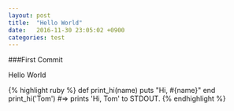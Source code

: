 ```yaml
---
layout: post
title:  "Hello World"
date:   2016-11-30 23:05:02 +0900
categories: test
---
```


###First Commit

Hello World


{% highlight ruby %}
def print_hi(name)
  puts "Hi, #{name}"
end
print_hi('Tom')
#=> prints 'Hi, Tom' to STDOUT.
{% endhighlight %}

